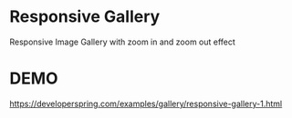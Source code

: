 # Responsive Gallery
Responsive Image Gallery with zoom in and zoom out effect
# DEMO
https://developerspring.com/examples/gallery/responsive-gallery-1.html
